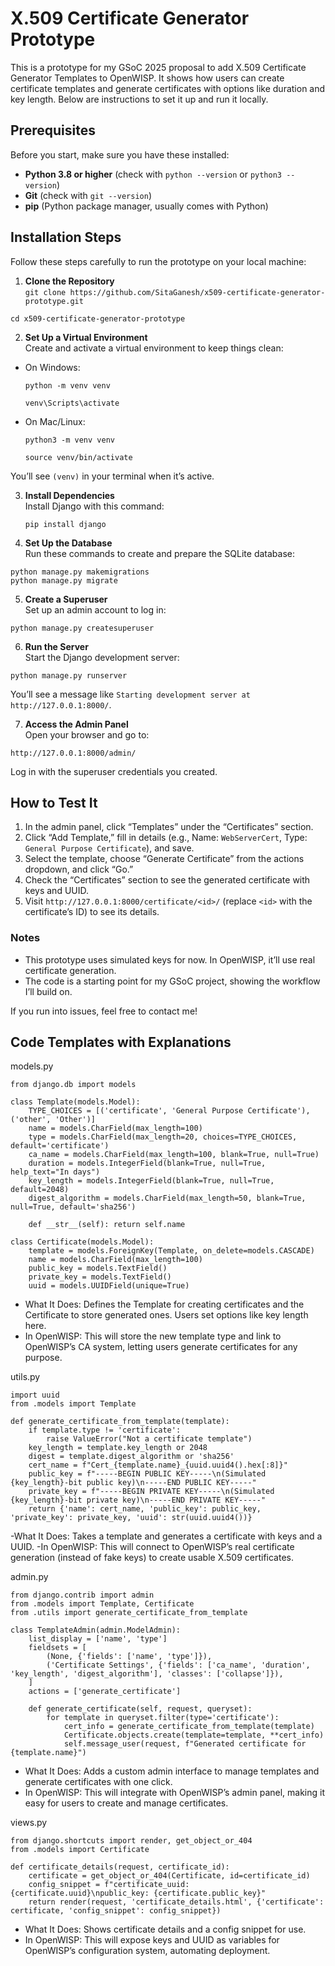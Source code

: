 # X.509 Certificate Generator Prototype

This is a prototype for my GSoC 2025 proposal to add X.509 Certificate Generator Templates to OpenWISP. It shows how users can create certificate templates and generate certificates with options like duration and key length. Below are instructions to set it up and run it locally.

## Prerequisites
Before you start, make sure you have these installed:
- **Python 3.8 or higher** (check with `python --version` or `python3 --version`)
- **Git** (check with `git --version`)
- **pip** (Python package manager, usually comes with Python)

## Installation Steps
Follow these steps carefully to run the prototype on your local machine:

1. **Clone the Repository**  
   ```git clone https://github.com/SitaGanesh/x509-certificate-generator-prototype.git```
   
  ```cd x509-certificate-generator-prototype```
  
2. **Set Up a Virtual Environment**  
Create and activate a virtual environment to keep things clean:
- On Windows:
  
    ```python -m venv venv```

    ```venv\Scripts\activate```
  
- On Mac/Linux:
  
    ```python3 -m venv venv```

    ```source venv/bin/activate```

You’ll see `(venv)` in your terminal when it’s active.

3. **Install Dependencies**  
Install Django with this command:

   ```pip install django```


4. **Set Up the Database**  
Run these commands to create and prepare the SQLite database:

```
python manage.py makemigrations
python manage.py migrate
```

5. **Create a Superuser**  
Set up an admin account to log in:

```
python manage.py createsuperuser
```

6. **Run the Server**  
Start the Django development server:

```
python manage.py runserver
```

You’ll see a message like `Starting development server at http://127.0.0.1:8000/`.

7. **Access the Admin Panel**  
Open your browser and go to:

```http://127.0.0.1:8000/admin/```

Log in with the superuser credentials you created.


## How to Test It
1. In the admin panel, click “Templates” under the “Certificates” section.
2. Click “Add Template,” fill in details (e.g., Name: `WebServerCert`, Type: `General Purpose Certificate`), and save.
3. Select the template, choose “Generate Certificate” from the actions dropdown, and click “Go.”
4. Check the “Certificates” section to see the generated certificate with keys and UUID.
5. Visit `http://127.0.0.1:8000/certificate/<id>/` (replace `<id>` with the certificate’s ID) to see its details.

### Notes
- This prototype uses simulated keys for now. In OpenWISP, it’ll use real certificate generation.
- The code is a starting point for my GSoC project, showing the workflow I’ll build on.

If you run into issues, feel free to contact me!




## Code Templates with Explanations


models.py

```
from django.db import models

class Template(models.Model):
    TYPE_CHOICES = [('certificate', 'General Purpose Certificate'), ('other', 'Other')]
    name = models.CharField(max_length=100)
    type = models.CharField(max_length=20, choices=TYPE_CHOICES, default='certificate')
    ca_name = models.CharField(max_length=100, blank=True, null=True)
    duration = models.IntegerField(blank=True, null=True, help_text="In days")
    key_length = models.IntegerField(blank=True, null=True, default=2048)
    digest_algorithm = models.CharField(max_length=50, blank=True, null=True, default='sha256')

    def __str__(self): return self.name

class Certificate(models.Model):
    template = models.ForeignKey(Template, on_delete=models.CASCADE)
    name = models.CharField(max_length=100)
    public_key = models.TextField()
    private_key = models.TextField()
    uuid = models.UUIDField(unique=True)

```

- What It Does: Defines the Template for creating certificates and the Certificate to store generated ones. Users set options like key length here.
- In OpenWISP: This will store the new template type and link to OpenWISP’s CA system, letting users generate certificates for any purpose.

utils.py

```
import uuid
from .models import Template

def generate_certificate_from_template(template):
    if template.type != 'certificate':
        raise ValueError("Not a certificate template")
    key_length = template.key_length or 2048
    digest = template.digest_algorithm or 'sha256'
    cert_name = f"Cert_{template.name}_{uuid.uuid4().hex[:8]}"
    public_key = f"-----BEGIN PUBLIC KEY-----\n(Simulated {key_length}-bit public key)\n-----END PUBLIC KEY-----"
    private_key = f"-----BEGIN PRIVATE KEY-----\n(Simulated {key_length}-bit private key)\n-----END PRIVATE KEY-----"
    return {'name': cert_name, 'public_key': public_key, 'private_key': private_key, 'uuid': str(uuid.uuid4())}
```

-What It Does: Takes a template and generates a certificate with keys and a UUID.
-In OpenWISP: This will connect to OpenWISP’s real certificate generation (instead of fake keys) to create usable X.509 certificates.

admin.py

```
from django.contrib import admin
from .models import Template, Certificate
from .utils import generate_certificate_from_template

class TemplateAdmin(admin.ModelAdmin):
    list_display = ['name', 'type']
    fieldsets = [
        (None, {'fields': ['name', 'type']}),
        ('Certificate Settings', {'fields': ['ca_name', 'duration', 'key_length', 'digest_algorithm'], 'classes': ['collapse']}),
    ]
    actions = ['generate_certificate']

    def generate_certificate(self, request, queryset):
        for template in queryset.filter(type='certificate'):
            cert_info = generate_certificate_from_template(template)
            Certificate.objects.create(template=template, **cert_info)
            self.message_user(request, f"Generated certificate for {template.name}")
```

- What It Does: Adds a custom admin interface to manage templates and generate certificates with one click.
- In OpenWISP: This will integrate with OpenWISP’s admin panel, making it easy for users to create and manage certificates.

views.py

```
from django.shortcuts import render, get_object_or_404
from .models import Certificate

def certificate_details(request, certificate_id):
    certificate = get_object_or_404(Certificate, id=certificate_id)
    config_snippet = f"certificate_uuid: {certificate.uuid}\npublic_key: {certificate.public_key}"
    return render(request, 'certificate_details.html', {'certificate': certificate, 'config_snippet': config_snippet})
```

- What It Does: Shows certificate details and a config snippet for use.
- In OpenWISP: This will expose keys and UUID as variables for OpenWISP’s configuration system, automating deployment.

